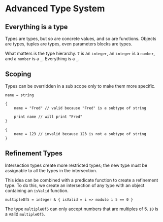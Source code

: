 # Advanced Type System

## Everything is a type

Types are types, but so are concrete values, and so are functions. Objects are types, tuples are types, even parameters blocks are types.

What matters is the type hierarchy. `7` is an `integer`, an `integer` is a `number`, and a `number` is a `_`. Everything is a `_`.

## Scoping

Types can be overridden in a sub scope only to make them more specific.

```
name = string

{
    name = "Fred" // valid because "Fred" is a subtype of string

    print name // will print "Fred"
}

{
    name = 123 // invalid because 123 is not a subtype of string
}
```

## Refinement Types

Intersection types create more restricted types; the new type must be assignable to all the types in the intersection.

This idea can be combined with a predicate function to create a refinement type. To do this, we create an intersection of any type with an object containing an `isValid` function.

```
multipleOf5 = integer & { isValid = i => modulo i 5 == 0 }
```

The type `multipleOf5` can only accept numbers that are multiples of 5. `10` is a valid `multipleOf5`.